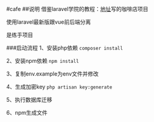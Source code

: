 #cafe
##说明
借鉴laravel学院的教程：[地址](https://laravelacademy.org/category/api-app)写的咖啡店项目

使用laravel最新版跟vue前后端分离

是练手项目

###启动流程
1、安装php依赖
``composer install``

2、安装npm依赖
``npm install``

3、复制env.example为env文件并修改

4、生成加密key
``php artisan key:generate``

5、执行数据库迁移

6、npm生成文件
